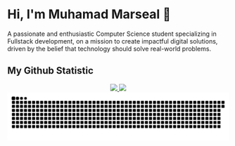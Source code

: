 # Hi, I'm Muhamad Marseal 👋

A passionate and enthusiastic Computer Science student specializing in Fullstack development, on a mission to create impactful digital solutions, driven by the belief that technology should solve real-world problems.


## My Github Statistic
<div align="center">
  <a href="https://github.com/mmarseal">
  <img height="250em" src="https://github-readme-stats.vercel.app/api/top-langs/?username=mmarseal&layout=compact&langs_count=20"/>
  <img height="250em" src="https://github-readme-stats.vercel.app/api?username=mmarseal&rank_icon=github"/>
</div>

<div align="center">
  <picture>
    <source media="(prefers-color-scheme: dark)" srcset="https://raw.githubusercontent.com/stevenaruu/stevenaruu/output/github-contribution-grid-snake-dark.svg">
    <source media="(prefers-color-scheme: light)" srcset="https://raw.githubusercontent.com/stevenaruu/stevenaruu/output/github-contribution-grid-snake.svg">
    <img alt="github contribution grid snake animation" src="https://raw.githubusercontent.com/stevenaruu/stevenaruu/output/github-contribution-grid-snake.svg">
  </picture>
<div/>
